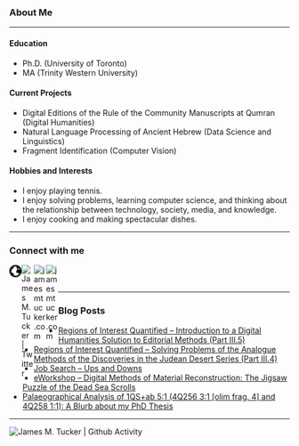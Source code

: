 ### About Me

---
#### Education

* Ph.D. (University of Toronto)
* MA (Trinity Western University)

#### Current Projects

* Digital Editions of the Rule of the Community Manuscripts at Qumran (Digital Humanities)
* Natural Language Processing of Ancient Hebrew (Data Science and Linguistics)
* Fragment Identification (Computer Vision)
#### Hobbies and Interests

* I enjoy playing tennis.
* I enjoy solving problems, learning computer science, and thinking about the relationship between technology, society, media, and knowledge.
* I enjoy cooking and making spectacular dishes.

---

### Connect with me

[<img align="left" alt="jamesmtucker.com" width="22px" src="https://raw.githubusercontent.com/iconic/open-iconic/master/svg/globe.svg" />][website]
[<img align="left" alt="James M. Tucker | Twitter" width="22px" src="https://cdn.jsdelivr.net/npm/simple-icons@v3/icons/twitter.svg" />][twitter]
[<img align="left" alt="jamesmtucker.com" width="22px" src="https://cdn.jsdelivr.net/npm/simple-icons@v3/icons/linkedin.svg" />][linkedin]
[<img align="left" alt="jamesmtucker.com" width="22px" src="https://cdn.jsdelivr.net/npm/simple-icons@v3/icons/academia.svg" />][academia]

<br />
<br />

---

### Blog Posts
<!-- BLOG-POST-LIST:START -->
- [Regions of Interest Quantified – Introduction to a Digital Humanities Solution to Editorial Methods (Part III.5)](https://jamesmtucker.com/?p=758&utm_source=rss&utm_medium=rss&utm_campaign=regions-of-interest-quantified-introduction-to-a-digital-humanities-solution-to-editorial-methods-part-iii-5)
- [Regions of Interest Quantified – Solving Problems of the Analogue Methods of the Discoveries in the Judean Desert Series (Part III.4)](https://jamesmtucker.com/?p=618&utm_source=rss&utm_medium=rss&utm_campaign=regions-of-interest-quantified-solving-problems-of-the-analogue-methods-of-the-discoveries-in-the-judean-desert-series-part-iii-4)
- [Job Search – Ups and Downs](https://jamesmtucker.com/?p=687&utm_source=rss&utm_medium=rss&utm_campaign=job-search-ups-and-downs)
- [eWorkshop – Digital Methods of Material Reconstruction: The Jigsaw Puzzle of the Dead Sea Scrolls](https://jamesmtucker.com/?p=668&utm_source=rss&utm_medium=rss&utm_campaign=digital-methods-of-material-reconstruction-the-jigsaw-puzzle-of-the-dead-sea-scrolls)
- [Palaeographical Analysis of 1QS+ab 5:1 (4Q256 3:1 [olim frag. 4] and 4Q258 1:1): A Blurb about my PhD Thesis](https://jamesmtucker.com/?p=645&utm_source=rss&utm_medium=rss&utm_campaign=palaeographical-analysis-of-1qsab-51-4q256-31-olim-frag-4-and-4q258-11-a-blurb-about-my-phd-thesis)
<!-- BLOG-POST-LIST:END -->

---
<img align="left" alt="James M. Tucker | Github Activity" src="https://github-readme-stats.vercel.app/api?username=JamesMTucker&show_icons=true&hide_border=true&count_private=true" />

[website]: https://jamesmtucker.com
[twitter]: https://twitter.com/James_M_Tucker
[linkedin]: https://www.linkedin.com/in/james-m-tucker-7082251b0/
[academia]: https://utoronto.academia.edu/JamesTucker
[NMC]: https://nmc.utoronto.ca/
[CJS]: http://www.cjs.utoronto.ca/